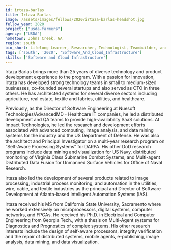 ```yaml
---
id: irtaza-barlas
title: Irtaza Barlas
image: /assets/images/fellows/2020/irtaza-barlas-headshot.jpg
fellow_year: 2020
project: ["usda-farmers"]
agency: ["USDA"]
hometown: Johns Creek, GA
region: south
bio_short: Lifelong Learner, Researcher, Technologist, Teambuilder, and Innovator. Architect and developer of complex systems, and a student of literature, religion, and history.
tags: ['south', '2020', 'Software_And_Cloud_Infrastructure']
skills: ['Software and Cloud Infrastructure']
---
```


Irtaza Barlas brings more than 25 years of diverse technology and product development experience to the program. With a passion for innovation, Irtaza has developed strong technology teams in small to medium-sized businesses, co-founded several startups and also served as CTO in three others. He has architected systems for several diverse sectors including agriculture, real estate, textile and fabrics, utilities, and healthcare.

Previously, as the Director of Software Engineering at Nuesoft Technologies/AdvancedMD - Healthcare IT companies,  he led a distributed development and QA teams to provide high-availability SaaS solutions.  At Impact Technologies, he led the research and development efforts associated with advanced computing, image analysis, and data mining systems for the industry and the US Department of Defense. He was also the architect and Principal Investigator on a multi-year research program on “Self-Aware Processing Systems” for DARPA. His other DoD research programs include data mining and visualization for US Navy, distributed monitoring of Virginia Class Submarine Combat Systems, and Multi-agent Distributed Data Fusion for Unmanned Surface Vehicles for Office of Naval Research.

Irtaza also led the development of several products related to image processing, industrial process monitoring, and automation in the utilities, wire, cable, and textile industries as the principal and Director of Software Development at Atlanta-based Intelligent Automation Systems (IAS).

Irtaza received his MS from California State University, Sacramento where he worked extensively on microprocessors, digital systems, computer networks, and FPGAs. He received his Ph.D. in Electrical and Computer Engineering from Georgia Tech., with a thesis on Multi-Agent systems for Diagnostics and Prognostics of complex systems. His other research interests include the design of self-aware processors, integrity verification and the repair of distributed systems, mobile agents, e-publishing, image analysis, data mining, and data visualization.
